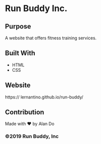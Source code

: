 # Run Buddy Inc.

## Purpose
A website that offers fitness training services.

## Built With
* HTML
* CSS

## Website
https:// lernantino.github.io/run-buddy/

## Contribution
Made with ❤️ by Alan Do

### ©️2019 Run Buddy, Inc
